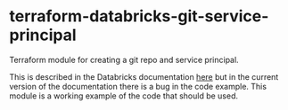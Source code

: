 # terraform-databricks-git-service-principal

Terraform module for creating a git repo and service principal.

This is described in the Databricks documentation [here](https://docs.databricks.com/en/repos/ci-cd-techniques-with-repos.html#use-sp-repos) but in the current version of the documentation there is a bug in the code example. This module is a working example of the code that should be used.

<!-- BEGIN_TF_DOCS -->
<!-- END_TF_DOCS -->
